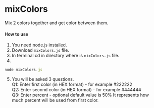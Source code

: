 # mixColors

Mix 2 colors together and get color between them.

#### How to use

1. You need node.js installed.
2. Download `mixColors.js` file.
3. In terminal cd in directory where is `mixColors.js` file.
4. 
```javascript
node mixColors.js
```
5. You will be asked 3 questions.<br>
   Q1: Enter first color (in HEX format) - for example #222222<br>
   Q2: Enter second color (in HEX format) - for example #444444<br>
   Q3: Enter percent - optional default value is 50% It represents how much percent will be used from first color.<br>
   
